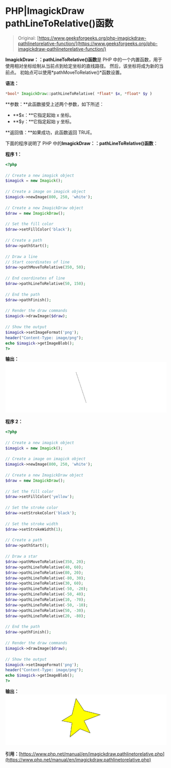 # PHP|ImagickDraw pathLineToRelative()函数

> Original: [https://www.geeksforgeeks.org/php-imagickdraw-pathlinetorelative-function/](https://www.geeksforgeeks.org/php-imagickdraw-pathlinetorelative-function/)

**ImagickDraw：：pathLineToRelative()函数**是 PHP 中的一个内置函数，用于使用相对坐标绘制从当前点到给定坐标的直线路径。 然后，该坐标将成为新的当前点。 初始点可以使用*pathMoveToRelative()*函数设置。

**语法：**

```php
*bool* ImagickDraw::pathLineToRelative( *float* $x, *float* $y )
```

**参数：**此函数接受上述两个参数，如下所述：

*   **$x：**它指定起始 x 坐标。
*   **$y：**它指定起始 y 坐标。

**返回值：**如果成功，此函数返回 TRUE。

下面的程序说明了 PHP 中的**ImagickDraw：：pathLineToRelative()函数**：

**程序 1：**

```php
<?php

// Create a new imagick object
$imagick = new Imagick();

// Create a image on imagick object
$imagick->newImage(800, 250, 'white');

// Create a new ImagickDraw object
$draw = new ImagickDraw();

// Set the fill color
$draw->setFillColor('black');

// Create a path
$draw->pathStart();

// Draw a line
// Start coordinates of line
$draw->pathMoveToRelative(350, 50);

// End coordinates of line
$draw->pathLineToRelative(50, 150);

// End the path
$draw->pathFinish();

// Render the draw commands
$imagick->drawImage($draw);

// Show the output
$imagick->setImageFormat('png');
header("Content-Type: image/png");
echo $imagick->getImageBlob();
?>
```

**输出：**
![](img/8e2b9322e39ebb3a125c13306bfaff99.png)

**程序 2：**

```php
<?php

// Create a new imagick object
$imagick = new Imagick();

// Create a image on imagick object
$imagick->newImage(800, 250, 'white');

// Create a new ImagickDraw object
$draw = new ImagickDraw();

// Set the fill color
$draw->setFillColor('yellow');

// Set the stroke color
$draw->setStrokeColor('black');

// Set the stroke width
$draw->setStrokeWidth(1);

// Create a path
$draw->pathStart();

// Draw a star
$draw->pathMoveToRelative(350, 20); 
$draw->pathLineToRelative(40, 60); 
$draw->pathLineToRelative(80, 20); 
$draw->pathLineToRelative(-80, 30); 
$draw->pathLineToRelative(30, 60); 
$draw->pathLineToRelative(-50, -20); 
$draw->pathLineToRelative(-50, 40); 
$draw->pathLineToRelative(10, -70); 
$draw->pathLineToRelative(-50, -10); 
$draw->pathLineToRelative(50, -30); 
$draw->pathLineToRelative(20, -80); 

// End the path
$draw->pathFinish();

// Render the draw commands
$imagick->drawImage($draw);

// Show the output
$imagick->setImageFormat('png');
header("Content-Type: image/png");
echo $imagick->getImageBlob();
?>
```

**输出：**
![](img/16a30321265d8904e6e317123cc6c971.png)

**引用：**[https://www.php.net/manual/en/imagickdraw.pathlinetorelative.php](https://www.php.net/manual/en/imagickdraw.pathlinetorelative.php)